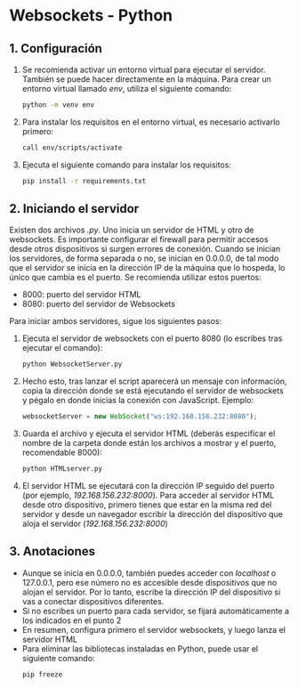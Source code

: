 # Websockets - Python

## 1. Configuración

1. Se recomienda activar un entorno virtual para ejecutar el servidor. También se puede hacer directamente en la máquina. Para crear un entorno virtual llamado _env_, utiliza el siguiente comando:
	```bash
	python -m venv env
	```

2. Para instalar los requisitos en el entorno virtual, es necesario activarlo primero:
	```bash
	call env/scripts/activate
	```

3. Ejecuta el siguiente comando para instalar los requisitos:
	```bash
	pip install -r requirements.txt
	```


## 2. Iniciando el servidor

Existen dos archivos _.py_. Uno inicia un servidor de HTML y otro de websockets. Es importante configurar el firewall para permitir accesos desde otros dispositivos si surgen errores de conexión. Cuando se inician los servidores, de forma separada o no, se inician en 0.0.0.0, de tal modo que el servidor se inicia en la dirección IP de la máquina que lo hospeda, lo único que cambia es el puerto. Se recomienda utilizar estos puertos:
 - 8000: puerto del servidor HTML
 - 8080: puerto del servidor de Websockets

Para iniciar ambos servidores, sigue los siguientes pasos:
1. Ejecuta el servidor de websockets con el puerto 8080 (lo escribes tras ejecutar el comando):
	```bash
	python WebsocketServer.py
	```
2. Hecho esto, tras lanzar el script aparecerá un mensaje con información, copia la dirección donde se está ejecutando el servidor de websockets y pégalo en donde inicias la conexión con JavaScript. Ejemplo:
	```javascript
	websocketServer = new WebSocket("ws:192.168.156.232:8080");
	```
3. Guarda el archivo y ejecuta el servidor HTML (deberás especificar el nombre de la carpeta donde están los archivos a mostrar y el puerto, recomendable 8000):
	```bash
	python HTMLserver.py
	```
4. El servidor HTML se ejecutará con la dirección IP seguido del puerto (por ejemplo, _192.168.156.232:8000_). Para acceder al servidor HTML desde otro dispositivo, primero tienes que estar en la misma red del servidor y desde un navegador escribir la dirección del dispositivo que aloja el servidor (_192.168.156.232:8000_)

## 3. Anotaciones

- Aunque se inicia en 0.0.0.0, también puedes acceder con _localhost_ o 127.0.0.1, pero ese número no es accesible desde dispositivos que no alojan el servidor. Por lo tanto, escribe la dirección IP del dispositivo si vas a conectar dispositivos diferentes.
- Si no escribes un puerto para cada servidor, se fijará automáticamente a los indicados en el punto 2
- En resumen, configura primero el servidor websockets, y luego lanza el servidor HTML
- Para eliminar las bibliotecas instaladas en Python, puede usar el siguiente comando:
	```bash
	pip freeze
	```